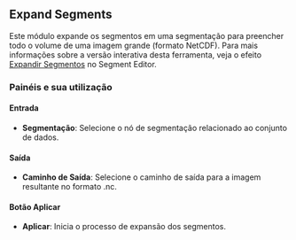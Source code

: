 ## Expand Segments

Este módulo expande os segmentos em uma segmentação para preencher todo o volume de uma imagem grande (formato NetCDF). Para mais informações sobre a versão interativa desta ferramenta, veja o efeito [Expandir Segmentos](SegmentEditor.md#expandir-segmentos) no Segment Editor.

### Painéis e sua utilização

#### Entrada

*   **Segmentação**: Selecione o nó de segmentação relacionado ao conjunto de dados.

#### Saída

*   **Caminho de Saída**: Selecione o caminho de saída para a imagem resultante no formato .nc.

#### Botão Aplicar

*   **Aplicar**: Inicia o processo de expansão dos segmentos.
